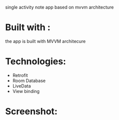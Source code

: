 single activity note app based on mvvm architecture

# Built with :
the app is built with MVVM architecure 

# Technologies:
- Retrofit
- Room Database
- LiveData
- View binding

# Screenshot:

